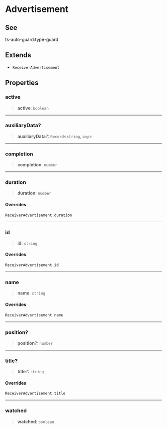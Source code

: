 # Advertisement

## See

ts-auto-guard:type-guard

## Extends

- `ReceiverAdvertisement`

## Properties

### active

> **active**: `boolean`

***

### auxiliaryData?

> **auxiliaryData**?: `Record`<`string`, `any`>

***

### completion

> **completion**: `number`

***

### duration

> **duration**: `number`

#### Overrides

`ReceiverAdvertisement.duration`

***

### id

> **id**: `string`

#### Overrides

`ReceiverAdvertisement.id`

***

### name

> **name**: `string`

#### Overrides

`ReceiverAdvertisement.name`

***

### position?

> **position**?: `number`

***

### title?

> **title**?: `string`

#### Overrides

`ReceiverAdvertisement.title`

***

### watched

> **watched**: `boolean`
